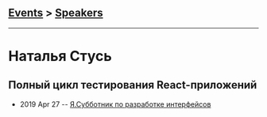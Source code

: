 ## [Events](../README.md) > [Speakers](../speakers.md)
---

# Наталья Стусь

## Полный цикл тестирования React-приложений
- 2019 Apr 27 -- [Я.Субботник по разработке интерфейсов](https://events.yandex.ru/lib/talks/7258/)    
